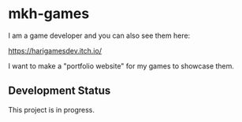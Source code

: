 # mkh-games

I am a game developer and you can also see them here:

https://harigamesdev.itch.io/

I want to make a "portfolio website" for my games to showcase them.

## Development Status

This project is in progress.

